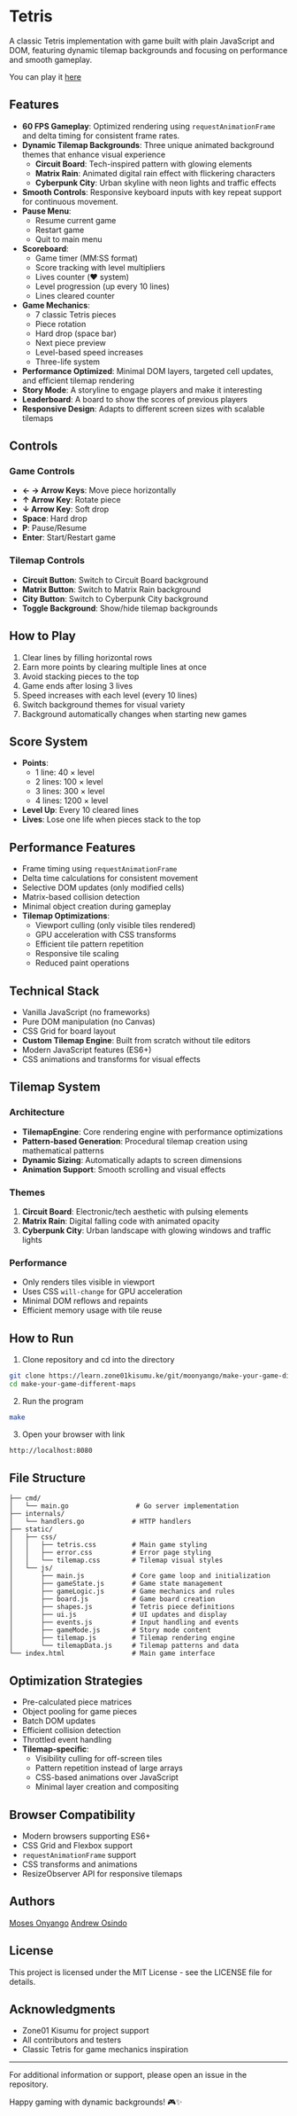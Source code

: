 # Tetris

A classic Tetris implementation with game built with plain JavaScript and DOM, featuring dynamic tilemap backgrounds and focusing on performance and smooth gameplay.

You can play it [here](https://tetris-production-2e33.up.railway.app/)

## Features

- **60 FPS Gameplay**: Optimized rendering using `requestAnimationFrame` and delta timing for consistent frame rates.
- **Dynamic Tilemap Backgrounds**: Three unique animated background themes that enhance visual experience
  - **Circuit Board**: Tech-inspired pattern with glowing elements
  - **Matrix Rain**: Animated digital rain effect with flickering characters  
  - **Cyberpunk City**: Urban skyline with neon lights and traffic effects
- **Smooth Controls**: Responsive keyboard inputs with key repeat support for continuous movement.
- **Pause Menu**:
  - Resume current game
  - Restart game
  - Quit to main menu
- **Scoreboard**:
  - Game timer (MM:SS format)
  - Score tracking with level multipliers
  - Lives counter (❤️ system)
  - Level progression (up every 10 lines)
  - Lines cleared counter
- **Game Mechanics**:
  - 7 classic Tetris pieces
  - Piece rotation
  - Hard drop (space bar)
  - Next piece preview
  - Level-based speed increases
  - Three-life system
- **Performance Optimized**: Minimal DOM layers, targeted cell updates, and efficient tilemap rendering
- **Story Mode**: A storyline to engage players and make it interesting
- **Leaderboard**: A board to show the scores of previous players
- **Responsive Design**: Adapts to different screen sizes with scalable tilemaps

## Controls

### Game Controls
- **← → Arrow Keys**: Move piece horizontally
- **↑ Arrow Key**: Rotate piece
- **↓ Arrow Key**: Soft drop
- **Space**: Hard drop
- **P**: Pause/Resume
- **Enter**: Start/Restart game

### Tilemap Controls
- **Circuit Button**: Switch to Circuit Board background
- **Matrix Button**: Switch to Matrix Rain background  
- **City Button**: Switch to Cyberpunk City background
- **Toggle Background**: Show/hide tilemap backgrounds

## How to Play

1. Clear lines by filling horizontal rows
2. Earn more points by clearing multiple lines at once
3. Avoid stacking pieces to the top
4. Game ends after losing 3 lives
5. Speed increases with each level (every 10 lines)
6. Switch background themes for visual variety
7. Background automatically changes when starting new games

## Score System

- **Points**:
  - 1 line: 40 × level
  - 2 lines: 100 × level
  - 3 lines: 300 × level
  - 4 lines: 1200 × level
- **Level Up**: Every 10 cleared lines
- **Lives**: Lose one life when pieces stack to the top

## Performance Features

- Frame timing using `requestAnimationFrame`
- Delta time calculations for consistent movement
- Selective DOM updates (only modified cells)
- Matrix-based collision detection
- Minimal object creation during gameplay
- **Tilemap Optimizations**:
  - Viewport culling (only visible tiles rendered)
  - GPU acceleration with CSS transforms
  - Efficient tile pattern repetition
  - Responsive tile scaling
  - Reduced paint operations

## Technical Stack

- Vanilla JavaScript (no frameworks)
- Pure DOM manipulation (no Canvas)
- CSS Grid for board layout
- **Custom Tilemap Engine**: Built from scratch without tile editors
- Modern JavaScript features (ES6+)
- CSS animations and transforms for visual effects

## Tilemap System

### Architecture
- **TilemapEngine**: Core rendering engine with performance optimizations
- **Pattern-based Generation**: Procedural tilemap creation using mathematical patterns
- **Dynamic Sizing**: Automatically adapts to screen dimensions
- **Animation Support**: Smooth scrolling and visual effects

### Themes
1. **Circuit Board**: Electronic/tech aesthetic with pulsing elements
2. **Matrix Rain**: Digital falling code with animated opacity
3. **Cyberpunk City**: Urban landscape with glowing windows and traffic lights

### Performance
- Only renders tiles visible in viewport
- Uses CSS `will-change` for GPU acceleration
- Minimal DOM reflows and repaints
- Efficient memory usage with tile reuse

## How to Run

1. Clone repository and cd into the directory
```bash
git clone https://learn.zone01kisumu.ke/git/moonyango/make-your-game-different-maps
cd make-your-game-different-maps
```

2. Run the program
```bash
make
```

3. Open your browser with link
```bash
http://localhost:8080
```

## File Structure

```
├── cmd/
│   └── main.go                 # Go server implementation
├── internals/
│   └── handlers.go            # HTTP handlers
├── static/
│   ├── css/
│   │   ├── tetris.css         # Main game styling
│   │   ├── error.css          # Error page styling
│   │   └── tilemap.css        # Tilemap visual styles
│   └── js/
│       ├── main.js            # Core game loop and initialization
│       ├── gameState.js       # Game state management
│       ├── gameLogic.js       # Game mechanics and rules
│       ├── board.js           # Game board creation
│       ├── shapes.js          # Tetris piece definitions
│       ├── ui.js              # UI updates and display
│       ├── events.js          # Input handling and events
│       ├── gameMode.js        # Story mode content
│       ├── tilemap.js         # Tilemap rendering engine
│       └── tilemapData.js     # Tilemap patterns and data
└── index.html                 # Main game interface
```

## Optimization Strategies

- Pre-calculated piece matrices
- Object pooling for game pieces
- Batch DOM updates
- Efficient collision detection
- Throttled event handling
- **Tilemap-specific**:
  - Visibility culling for off-screen tiles
  - Pattern repetition instead of large arrays
  - CSS-based animations over JavaScript
  - Minimal layer creation and compositing

## Browser Compatibility

- Modern browsers supporting ES6+
- CSS Grid and Flexbox support
- `requestAnimationFrame` support
- CSS transforms and animations
- ResizeObserver API for responsive tilemaps

## Authors

[Moses Onyango](https://github.com/moseeh)
[Andrew Osindo](https://github.com/andyosyndoh)

## License

This project is licensed under the MIT License - see the LICENSE file for details.

## Acknowledgments

- Zone01 Kisumu for project support
- All contributors and testers
- Classic Tetris for game mechanics inspiration

---

For additional information or support, please open an issue in the repository.

Happy gaming with dynamic backgrounds! 🎮✨
